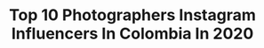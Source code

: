 ---
title: Top 10 Photographers Instagram Influencers In Colombia In 2020
description: >-
  Find top photographers Instagram influencers in Colombia in 2020. Most popular hashtags: #selfportrait #girlpower #fashion #portraits.
platform: Instagram
profiles:
  - username: "alejosses"
    fullname: >-
      Alejandro Osses
    location: "Colombia"
    followers: 5644
    engagement: 507
    commentsToLikes: 0.059921
    id: ckaortrvpopqp0i787n3dcqch
    verified: false
    hashtags: "#comidacallejera, #haypatodos, #medellin, #cultura"
  - username: "davidvisuals_ph"
    fullname: >-
      David Pinilla
    location: "Colombia"
    followers: 37964
    engagement: 847
    commentsToLikes: 0.111113
    id: ck5hmy57bmuih0i11uont2ws2
    verified: false
    hashtags: "#sonyimages, #igpodium, #ftwotw, #ftmedd"
  - username: "theshirtlesstraveller"
    fullname: >-
      I Live For Aventura..
    location: "Colombia"
    followers: 19622
    engagement: 403
    commentsToLikes: 0.127717
    id: ckap28r9gxvgv0i78p3ef88vx
    verified: false
    hashtags: "#theshirtlesstraveller"
  - username: "juanangope"
    fullname: >-
      Juan Gonzalez ✨
    location: "Colombia"
    followers: 87273
    engagement: 475
    commentsToLikes: 0.023186
    id: ck5zknehzjsqx0i145dlxtk82
    verified: false
    hashtags: "#beautyboy, #1000daysofmakeup, #passthebrush, #makeup"
  - username: "svaleroph"
    fullname: >-
      Sebastián Valero 📸
    location: "Colombia"
    followers: 105689
    engagement: 413
    commentsToLikes: 0.017805
    id: ck0w0jepsehxe0i19k4z4vl9c
    verified: false
    hashtags: ""
  - username: "frankiejazz"
    fullname: >-
      Jose Vergara
    location: "Colombia"
    followers: 32740
    engagement: 412
    commentsToLikes: 0.027001
    id: ck14hyohicsvi0i19wyxd21br
    verified: true
    hashtags: "#tourlife, #canoneosr, #runaway, #newpics"
  - username: "oliverolivellam"
    fullname: >-
      OLIVER OLIVELLA
    location: "Colombia"
    followers: 24276
    engagement: 303
    commentsToLikes: 0.110731
    id: ck5q2menfgqbz0i11m68o65hk
    verified: false
    hashtags: "#natural, #fashionphotography, #vintagestyle, #fashionstyle"
  - username: "ssanint"
    fullname: >-
      Sebastian Sanint
    location: "Colombia"
    followers: 18747
    engagement: 248
    commentsToLikes: 0.041837
    id: ck6tk6chx433d0j71t0dx5roo
    verified: false
    hashtags: "#acrylicpack, #laaceituna, #coupletravel, #bmwmotorsport"
  - username: "paulathomasph"
    fullname: >-
      Paula Thomas
    location: "Colombia"
    followers: 7880
    engagement: 580
    commentsToLikes: 0.031459
    id: ck8szeh62o3gg0j78y946ce4n
    verified: false
    hashtags: "#fotografia, #girlpower, #duodeopuestos, #collageart"
  - username: "lucius.ph"
    fullname: >-
      ・ＬＵＣＩＵＳ • ＰＨ・
    location: "Colombia"
    followers: 2092
    engagement: 1574
    commentsToLikes: 0.048279
    id: ck5zknppsjtci0i149c4cckq6
    verified: false
    hashtags: "#35mm, #afternoon, #darkqueen"
---